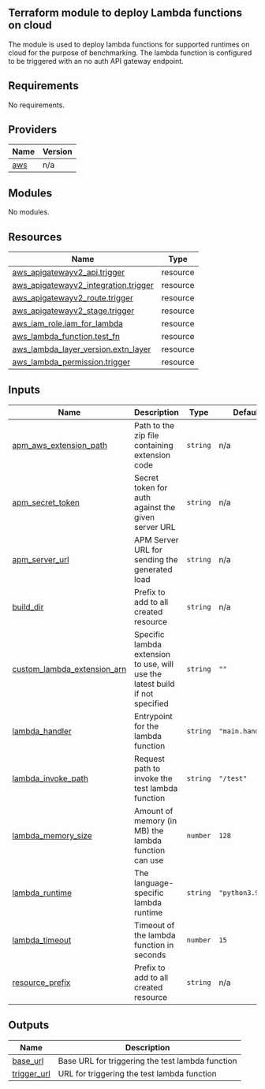 ## Terraform module to deploy Lambda functions on cloud

The module is used to deploy lambda functions for supported runtimes on cloud
for the purpose of benchmarking. The lambda function is configured to be
triggered with an no auth API gateway endpoint.


<!-- BEGIN_TF_DOCS -->
## Requirements

No requirements.

## Providers

| Name | Version |
|------|---------|
| <a name="provider_aws"></a> [aws](#provider\_aws) | n/a |

## Modules

No modules.

## Resources

| Name | Type |
|------|------|
| [aws_apigatewayv2_api.trigger](https://registry.terraform.io/providers/hashicorp/aws/latest/docs/resources/apigatewayv2_api) | resource |
| [aws_apigatewayv2_integration.trigger](https://registry.terraform.io/providers/hashicorp/aws/latest/docs/resources/apigatewayv2_integration) | resource |
| [aws_apigatewayv2_route.trigger](https://registry.terraform.io/providers/hashicorp/aws/latest/docs/resources/apigatewayv2_route) | resource |
| [aws_apigatewayv2_stage.trigger](https://registry.terraform.io/providers/hashicorp/aws/latest/docs/resources/apigatewayv2_stage) | resource |
| [aws_iam_role.iam_for_lambda](https://registry.terraform.io/providers/hashicorp/aws/latest/docs/resources/iam_role) | resource |
| [aws_lambda_function.test_fn](https://registry.terraform.io/providers/hashicorp/aws/latest/docs/resources/lambda_function) | resource |
| [aws_lambda_layer_version.extn_layer](https://registry.terraform.io/providers/hashicorp/aws/latest/docs/resources/lambda_layer_version) | resource |
| [aws_lambda_permission.trigger](https://registry.terraform.io/providers/hashicorp/aws/latest/docs/resources/lambda_permission) | resource |

## Inputs

| Name | Description | Type | Default | Required |
|------|-------------|------|---------|:--------:|
| <a name="input_apm_aws_extension_path"></a> [apm\_aws\_extension\_path](#input\_apm\_aws\_extension\_path) | Path to the zip file containing extension code | `string` | n/a | yes |
| <a name="input_apm_secret_token"></a> [apm\_secret\_token](#input\_apm\_secret\_token) | Secret token for auth against the given server URL | `string` | n/a | yes |
| <a name="input_apm_server_url"></a> [apm\_server\_url](#input\_apm\_server\_url) | APM Server URL for sending the generated load | `string` | n/a | yes |
| <a name="input_build_dir"></a> [build\_dir](#input\_build\_dir) | Prefix to add to all created resource | `string` | n/a | yes |
| <a name="input_custom_lambda_extension_arn"></a> [custom\_lambda\_extension\_arn](#input\_custom\_lambda\_extension\_arn) | Specific lambda extension to use, will use the latest build if not specified | `string` | `""` | no |
| <a name="input_lambda_handler"></a> [lambda\_handler](#input\_lambda\_handler) | Entrypoint for the lambda function | `string` | `"main.handler"` | no |
| <a name="input_lambda_invoke_path"></a> [lambda\_invoke\_path](#input\_lambda\_invoke\_path) | Request path to invoke the test lambda function | `string` | `"/test"` | no |
| <a name="input_lambda_memory_size"></a> [lambda\_memory\_size](#input\_lambda\_memory\_size) | Amount of memory (in MB) the lambda function can use | `number` | `128` | no |
| <a name="input_lambda_runtime"></a> [lambda\_runtime](#input\_lambda\_runtime) | The language-specific lambda runtime | `string` | `"python3.9"` | no |
| <a name="input_lambda_timeout"></a> [lambda\_timeout](#input\_lambda\_timeout) | Timeout of the lambda function in seconds | `number` | `15` | no |
| <a name="input_resource_prefix"></a> [resource\_prefix](#input\_resource\_prefix) | Prefix to add to all created resource | `string` | n/a | yes |

## Outputs

| Name | Description |
|------|-------------|
| <a name="output_base_url"></a> [base\_url](#output\_base\_url) | Base URL for triggering the test lambda function |
| <a name="output_trigger_url"></a> [trigger\_url](#output\_trigger\_url) | URL for triggering the test lambda function |
<!-- END_TF_DOCS -->
